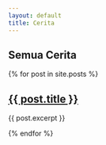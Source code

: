 ```yaml
---
layout: default
title: Cerita
---
```


<h2>Semua Cerita</h2>

{% for post in site.posts %}
<article class="post">
  <h2><a href="{{ post.url | relative_url }}">{{ post.title }}</a></h2>
  <p>{{ post.excerpt }}</p>
</article>
{% endfor %}

